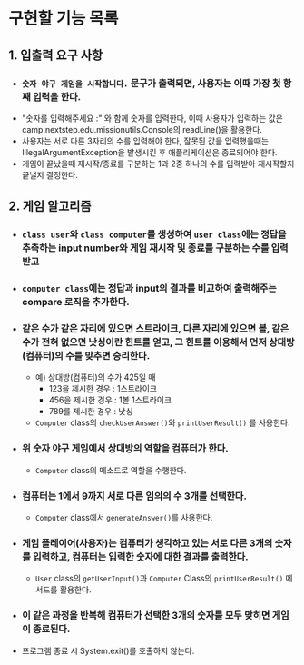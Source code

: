 # 구현할 기능 목록

## 1. 입출력 요구 사항

- ### `숫자 야구 게임을 시작합니다.` 문구가 출력되면, 사용자는 이때 가장 첫 항째 입력을 한다.
- "숫자를 입력해주세요 :" 와 함께 숫자를 입력한다, 이때 사용자가 입력하는 값은 camp.nextstep.edu.missionutils.Console의 readLine()을 활용한다.
- 사용자는 서로 다른 3자리의 수를 입력해야 한다, 잘못된 값을 입력했을때는 IllegalArgumentException을 발생시킨 후 애플리케이션은 종료되어야 한다.
- 게임이 끝났을때 재시작/종료를 구분하는 1과 2중 하나의 수를 입력받아 재시작할지 끝낼지 결정한다.

## 2. 게임 알고리즘

- ### `class user`와 `class computer`를 생성하여 `user class`에는 정답을 추측하는 input number와 게임 재시작 및 종료를 구분하는 수를 입력받고
- ### `computer class`에는 정답과 input의 결과를 비교하여 출력해주는 compare 로직을 추가한다.

- ### 같은 수가 같은 자리에 있으면 스트라이크, 다른 자리에 있으면 볼, 같은 수가 전혀 없으면 낫싱이란 힌트를 얻고, 그 힌트를 이용해서 먼저 상대방(컴퓨터)의 수를 맞추면 승리한다.
    - 예) 상대방(컴퓨터)의 수가 425일 때
        - 123을 제시한 경우 : 1스트라이크
        - 456을 제시한 경우 : 1볼 1스트라이크
        - 789를 제시한 경우 : 낫싱
    - `Computer` class의 `checkUserAnswer()`와 `printUserResult()` 를 사용한다.
- ### 위 숫자 야구 게임에서 상대방의 역할을 컴퓨터가 한다.
    - `Computer` class의 메소드로 역할을 수행한다.
- ### 컴퓨터는 1에서 9까지 서로 다른 임의의 수 3개를 선택한다.
    - `Computer` class에서 `generateAnswer()`를 사용한다.
- ### 게임 플레이어(사용자)는 컴퓨터가 생각하고 있는 서로 다른 3개의 숫자를 입력하고, 컴퓨터는 입력한 숫자에 대한 결과를 출력한다.
    - `User` class의 `getUserInput()`과 `Computer` Class의 `printUserResult()` 메서드를 활용한다.
- ### 이 같은 과정을 반복해 컴퓨터가 선택한 3개의 숫자를 모두 맞히면 게임이 종료된다.
- 프로그램 종료 시 System.exit()를 호출하지 않는다.
